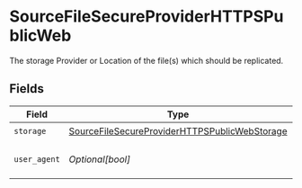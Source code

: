 # SourceFileSecureProviderHTTPSPublicWeb

The storage Provider or Location of the file(s) which should be replicated.


## Fields

| Field                                                                                                                 | Type                                                                                                                  | Required                                                                                                              | Description                                                                                                           |
| --------------------------------------------------------------------------------------------------------------------- | --------------------------------------------------------------------------------------------------------------------- | --------------------------------------------------------------------------------------------------------------------- | --------------------------------------------------------------------------------------------------------------------- |
| `storage`                                                                                                             | [SourceFileSecureProviderHTTPSPublicWebStorage](../../models/shared/sourcefilesecureproviderhttpspublicwebstorage.md) | :heavy_check_mark:                                                                                                    | N/A                                                                                                                   |
| `user_agent`                                                                                                          | *Optional[bool]*                                                                                                      | :heavy_minus_sign:                                                                                                    | Add User-Agent to request                                                                                             |